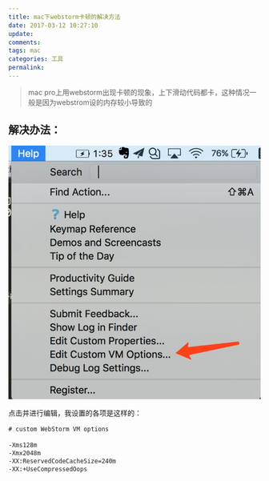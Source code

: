 ```yaml
---
title: mac下webstorm卡顿的解决方法
date: 2017-03-12 10:27:10
update:
comments:
tags: mac
categories: 工具
permalink:
---
```

>mac pro上用webstorm出现卡顿的现象，上下滑动代码都卡，这种情况一般是因为webstrom设的内存较小导致的
<!--more-->

## 解决办法：

![Alt 图片](/2017/03/mac下webstorm卡顿的解决方法/1.jpeg)

点击并进行编辑，我设置的各项是这样的：
```
# custom WebStorm VM options

-Xms128m
-Xmx2048m
-XX:ReservedCodeCacheSize=240m
-XX:+UseCompressedOops
```